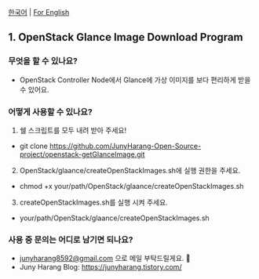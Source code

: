 [한국어](https://github.com/JunyHarang-Open-Source-project/openstack-getGlanceImage/blob/master/README.md) | [For English](https://github.com/JunyHarang-Open-Source-project/openstack-getGlanceImage/blob/master/README.en.md)

## 1. OpenStack Glance Image Download Program

### 무엇을 할 수 있나요?
* OpenStack Controller Node에서 Glance에 가상 이미지를 보다 편리하게 받을 수 있어요.

### 어떻게 사용할 수 있나요?
 1. 쉘 스크립트를 모두 내려 받아 주세요!
  - git clone https://github.com/JunyHarang-Open-Source-project/openstack-getGlanceImage.git

 2. OpenStack/glaance/createOpenStackImages.sh에 실행 권한을 주세요.
  - chmod +x your/path/OpenStack/glaance/createOpenStackImages.sh

 3. createOpenStackImages.sh를 실행 시켜 주세요.
  -  your/path/OpenStack/glaance/createOpenStackImages.sh

### 사용 중 문의는 어디로 남기면 되나요?
  - junyharang8592@gmail.com 으로 메일 부탁드릴게요. 🤭
  - Juny Harang Blog: https://junyharang.tistory.com/